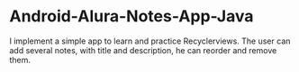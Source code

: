 # Android-Alura-Notes-App-Java
I implement a simple app to learn and practice Recyclerviews. The user can add several notes, with title and description, he can reorder and remove them.
